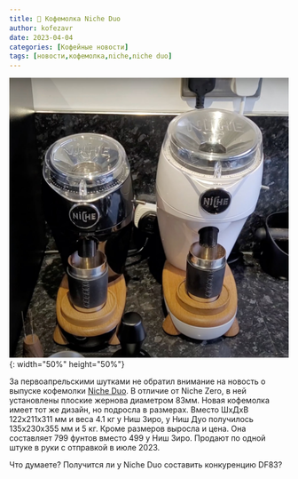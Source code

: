 ```yaml
---
title: 📰 Кофемолка Niche Duo
author: kofezavr
date: 2023-04-04
categories: [Кофейные новости]
tags: [новости,кофемолка,niche,niche duo]
--- 
```

![Кофемолка Niche Duo](/assets/img/posts/23/04/niche-duo.jpg){: width="50%" height="50%"}

За первоапрельскими шутками не обратил внимание на новость о выпуске кофемолки [Niche Duo](https://www.nichecoffee.co.uk/products/niche-duo). В отличие от Niche Zero, в ней установлены плоские жернова диаметром 83мм. Новая кофемолка имеет тот же дизайн, но подросла в размерах. Вместо ШхДхВ 122х211х311 мм и веса 4.1 кг у Ниш Зиро, у Ниш Дуо получилось 135х230х355 мм и 5 кг. Кроме размеров выросла и цена. Она составляет 799 фунтов вместо 499 у Ниш Зиро. Продают по одной штуке в руки с отправкой в июле 2023.

Что думаете? Получится ли у Niche Duo составить конкуренцию DF83?